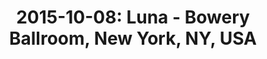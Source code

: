 ---
layout: show
title: '2015-10-08: Luna - Bowery Ballroom, New York, NY, USA'
name: 2015-10-08-luna-bowery-ballroom-new-york-ny-usa
artist-name: 'Luna'
show-venue: 'Bowery Ballroom, New York, NY, USA'
show-setlist: 
show-date: 2015-10-08
show-radio: 
show-lastfm: 
show-cancelled: 
performers: [
  "Dean Wareham - guitar/vocals",
  "Sean Eden - guitar",
  "Lee Wall - drums",
  "Britta Phillips - bass"
  ]
facebook-event-url: 
show-poster-url: 
show-ticket-url: 'http://www.ticketmaster.com/luna-new-york-new-york-10-08-2015/event/00004EA70608A186?artistid=733769&majorcatid=10001&minorcatid=60'
show-venue-website: 'http://www.boweryballroom.com/event/854007-luna-new-york'
show-additional: 
---